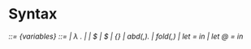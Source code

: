 # Syntax
<var> ::= {variables}
<expr> ::= <var>
        |  λ <var>. <expr>
        |  <expr> <expr>
        |  $ <expr>
        |  <expr> $ <expr>
        |  {<num>}
        |  abd(<var>,<var>). <expr>
        |  fold(<expr>,<expr>)
        |  let <var> = <expr> in <expr>
        |  let <var>@<var> = <expr> in <expr>
